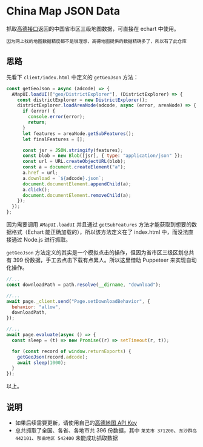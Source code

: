 # China Map JSON Data

抓取[高德接口](https://developer.amap.com/api/amap-ui/reference-amap-ui/geo/district-explorer)返回的中国省市区三级地图数据，可直接在 echart 中使用。

```
因为网上找的地图数据精度都不是很理想，高德地图提供的数据精确多了，所以有了此仓库
```

## 思路

先看下 `client/index.html` 中定义的 `getGeoJson` 方法：

```js
const getGeoJson = async (adcode) => {
  AMapUI.loadUI(["geo/DistrictExplorer"], (DistrictExplorer) => {
    const districtExplorer = new DistrictExplorer();
    districtExplorer.loadAreaNode(adcode, async (error, areaNode) => {
      if (error) {
        console.error(error);
        return;
      }
      let features = areaNode.getSubFeatures();
      let finalFeatures = [];

      const jsr = JSON.stringify(features);
      const blob = new Blob([jsr], { type: "application/json" });
      const url = URL.createObjectURL(blob);
      const a = document.createElement("a");
      a.href = url;
      a.download = `${adcode}.json`;
      document.documentElement.appendChild(a);
      a.click();
      document.documentElement.removeChild(a);
    });
  });
};
```

因为需要调用 `AMapUI.loadUI` 并且通过 `getSubFeatures` 方法才能获取到想要的数据格式（Echart 能正确加载的），所以该方法定义在了 index.html 中，而没法直接通过 Node.js 进行抓取。

`getGeoJson` 方法定义的其实是一个模拟点击的操作，但因为省市区三级区划总共有 399 份数据，手工去点击下载有点累人。所以这里借助 Puppeteer 来实现自动化操作。

```js
//...
const downloadPath = path.resolve(__dirname, "download");

//...
await page._client.send("Page.setDownloadBehavior", {
  behavior: "allow",
  downloadPath,
});

//...
await page.evaluate(async () => {
  const sleep = (t) => new Promise((r) => setTimeout(r, t));

  for (const record of window.returnExports) {
    getGeoJson(record.adcode);
    await sleep(1000);
  }
});
```
以上。

## 说明

- 如果后续需要更新，请使用自己的[高德地图 API Key](https://developer.amap.com/api/javascript-api/guide/abc/prepare)
- 总共抓取了全国、各省、各地市共 396 份数据，其中 `莱芜市 371200`、`东沙群岛 442101`、`那曲地区 542400` 未能成功抓取数据
